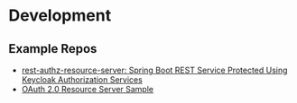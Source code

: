 # Development

## Example Repos

* [rest-authz-resource-server: Spring Boot REST Service Protected Using Keycloak Authorization Services](https://github.com/keycloak/keycloak-quickstarts/blob/latest/spring/rest-authz-resource-server/README.md)
* [OAuth 2.0 Resource Server Sample](https://github.com/spring-projects/spring-security-samples/blob/main/servlet/spring-boot/java/oauth2/resource-server/jwe/README.adoc)

